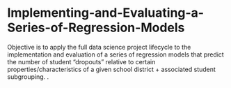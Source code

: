 # Implementing-and-Evaluating-a-Series-of-Regression-Models
Objective is to apply the full data science project lifecycle to the implementation and evaluation of a series of regression models that predict the number of student “dropouts” relative to certain properties/characteristics of a given school district + associated student subgrouping. .
